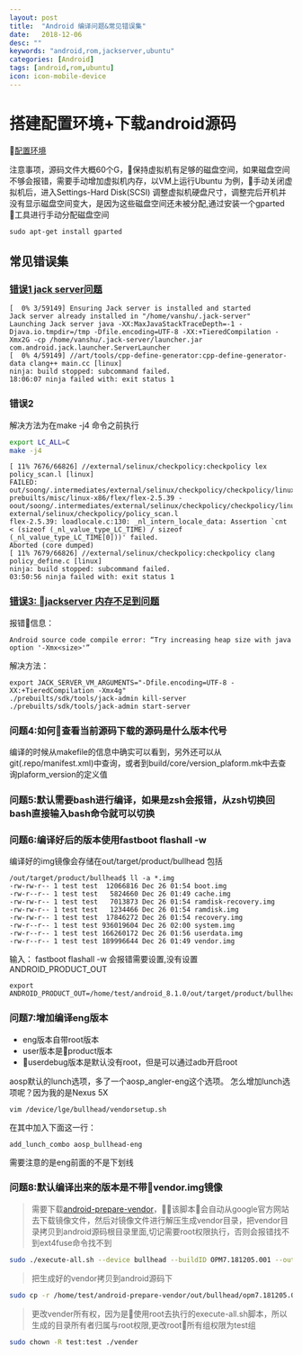 ```yaml
---
layout: post
title:  "Android 编译问题&常见错误集"
date:   2018-12-06
desc: ""
keywords: "android,rom,jackserver,ubuntu"
categories: [Android]
tags: [android,rom,ubuntu]
icon: icon-mobile-device
---
```

# 搭建配置环境+下载android源码
[配置环境](https://source.android.com/setup/build/requirements)

注意事项，源码文件大概60个G，保持虚拟机有足够的磁盘空间，如果磁盘空间不够会报错，需要手动增加虚拟机内存，以VM上运行Ubuntu 为例，手动关闭虚拟机后，进入Settings-Hard Disk(SCSI) 调整虚拟机硬盘尺寸，调整完后开机并没有显示磁盘空间变大，是因为这些磁盘空间还未被分配,通过安装一个gparted 工具进行手动分配磁盘空间
```
sudo apt-get install gparted
```




## 常见错误集

### [错误1 jack server问题](https://forum.xda-developers.com/android/software/aosp-cm-los-how-to-fix-jack-server-t3575179)

```
[  0% 3/59149] Ensuring Jack server is installed and started
Jack server already installed in "/home/vanshu/.jack-server"
Launching Jack server java -XX:MaxJavaStackTraceDepth=-1 -Djava.io.tmpdir=/tmp -Dfile.encoding=UTF-8 -XX:+TieredCompilation -Xmx2G -cp /home/vanshu/.jack-server/launcher.jar com.android.jack.launcher.ServerLauncher
[  0% 4/59149] //art/tools/cpp-define-generator:cpp-define-generator-data clang++ main.cc [linux]
ninja: build stopped: subcommand failed.
18:06:07 ninja failed with: exit status 1
```
### 错误2
解决方法为在make -j4 命令之前执行

```sh
export LC_ALL=C
make -j4
```


```
[ 11% 7676/66826] //external/selinux/checkpolicy:checkpolicy lex policy_scan.l [linux]
FAILED: out/soong/.intermediates/external/selinux/checkpolicy/checkpolicy/linux_x86_64/gen/lex/external/selinux/checkpolicy/policy_scan.c 
prebuilts/misc/linux-x86/flex/flex-2.5.39 -oout/soong/.intermediates/external/selinux/checkpolicy/checkpolicy/linux_x86_64/gen/lex/external/selinux/checkpolicy/policy_scan.c external/selinux/checkpolicy/policy_scan.l
flex-2.5.39: loadlocale.c:130: _nl_intern_locale_data: Assertion `cnt < (sizeof (_nl_value_type_LC_TIME) / sizeof (_nl_value_type_LC_TIME[0]))' failed.
Aborted (core dumped)
[ 11% 7679/66826] //external/selinux/checkpolicy:checkpolicy clang policy_define.c [linux]
ninja: build stopped: subcommand failed.
03:50:56 ninja failed with: exit status 1

```


### [错误3: jackserver 内存不足到问题](https://stackoverflow.com/questions/35579646/android-source-code-compile-error-try-increasing-heap-size-with-java-option)

报错信息：
```
Android source code compile error: “Try increasing heap size with java option '-Xmx<size>'”
```
解决方法：
```
export JACK_SERVER_VM_ARGUMENTS="-Dfile.encoding=UTF-8 -XX:+TieredCompilation -Xmx4g"
./prebuilts/sdk/tools/jack-admin kill-server
./prebuilts/sdk/tools/jack-admin start-server
```
### 问题4:如何查看当前源码下载的源码是什么版本代号
编译的时候从makefile的信息中确实可以看到，另外还可以从git(.repo/manifest.xml)中查询，或者到build/core/version_plaform.mk中去查询plaform_version的定义值

### 问题5:默认需要bash进行编译，如果是zsh会报错，从zsh切换回bash直接输入bash命令就可以切换

### 问题6:编译好后的版本使用fastboot flashall -w
编译好的img镜像会存储在out/target/product/bullhead
包括
```console
/out/target/product/bullhead$ ll -a *.img
-rw-rw-r-- 1 test test  12066816 Dec 26 01:54 boot.img
-rw-r--r-- 1 test test   5824660 Dec 26 01:49 cache.img
-rw-rw-r-- 1 test test   7013873 Dec 26 01:54 ramdisk-recovery.img
-rw-rw-r-- 1 test test   1234466 Dec 26 01:54 ramdisk.img
-rw-rw-r-- 1 test test  17846272 Dec 26 01:54 recovery.img
-rw-r--r-- 1 test test 936019604 Dec 26 02:00 system.img
-rw-r--r-- 1 test test 166260172 Dec 26 01:56 userdata.img
-rw-r--r-- 1 test test 189996644 Dec 26 01:49 vendor.img
```
输入： fastboot flashall -w
会报错需要设置,没有设置ANDROID_PRODUCT_OUT
```console
export ANDROID_PRODUCT_OUT=/home/test/android_8.1.0/out/target/product/bullhead
```


### 问题7:增加编译eng版本
* eng版本自带root版本
* user版本是product版本
* userdebug版本是默认没有root，但是可以通过adb开启root

aosp默认的lunch选项，多了一个aosp_angler-eng这个选项。 怎么增加lunch选项呢？因为我的是Nexus 5X 
```vim
vim /device/lge/bullhead/vendorsetup.sh
```
在其中加入下面这一行：
```
add_lunch_combo aosp_bullhead-eng
```
需要注意的是eng前面的不是下划线



### 问题8:默认编译出来的版本是不带vendor.img镜像
> 需要下载[android-prepare-vendor](https://github.com/anestisb/android-prepare-vendor)，该脚本会自动从google官方网站去下载镜像文件，然后对镜像文件进行解压生成vendor目录，把vendor目录拷贝到android源码根目录里面,切记需要root权限执行，否则会报错找不到ext4fuse命令找不到

```bash
sudo ./execute-all.sh --device bullhead --buildID OPM7.181205.001 --output "${BUILD_DIR}/android-prepare-vendor/out/"
```

> 把生成好的vendor拷贝到android源码下
```bash
sudo cp -r /home/test/android-prepare-vendor/out/bullhead/opm7.181205.001/vendor /home/test/android_8.1.0/
```

> 更改vender所有权，因为是使用root去执行的execute-all.sh脚本，所以生成的目录所有者归属与root权限,更改root所有组权限为test组
```bash
sudo chown -R test:test ./vender
```

